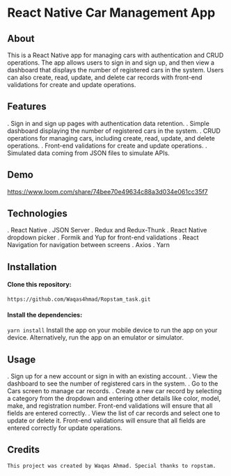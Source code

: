 # React Native Car Management App


## About
This is a React Native app for managing cars with authentication and CRUD operations. The app allows users to sign in and sign up, and then view a dashboard that displays the number of registered cars in the system. Users can also create, read, update, and delete car records with front-end validations for create and update operations.

## Features
. Sign in and sign up pages with authentication data retention.
. Simple dashboard displaying the number of registered cars in the system.
. CRUD operations for managing cars, including create, read, update, and delete operations.
. Front-end validations for create and update operations.
. Simulated data coming from JSON files to simulate APIs.

## Demo
https://www.loom.com/share/74bee70e49634c88a3d034e061cc35f7
## Technologies
. React Native
. JSON Server
. Redux and Redux-Thunk
. React Native dropdown picker
. Formik and Yup for front-end validations
. React Navigation for navigation between screens
. Axios
. Yarn

## Installation

#### Clone this repository:
`https://github.com/Waqas4hmad/Ropstam_task.git`

#### Install the dependencies:
`yarn install`
Install the  app on your mobile device to run the app on your device. Alternatively, run the app on an emulator or simulator.
## Usage
. Sign up for a new account or sign in with an existing account.
. View the dashboard to see the number of registered cars in the system.
. Go to the Cars screen to manage car records.
. Create a new car record by selecting a category from the dropdown and entering other details like color, model, make, and registration number. Front-end validations will ensure that all fields are entered correctly.
. View the list of car records and select one to update or delete it. Front-end validations will ensure that all fields are entered correctly for update operations.


## Credits
`This project was created by Waqas Ahmad. Special thanks to ropstam.`






